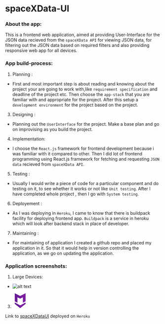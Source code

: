 # spaceXData-UI

### About the app:

This is a frontend web application, aimed at providing User-Interface for the JSON data recieved from the `spaceXData API` for viewing JSON data, for filtering out the JSON data based on required filters and also providing responsive web app for all devices.

### App build-process:

1. Planning : 
 * First and most important step is about reading and knowing about the project your are going to work with,like `requirement specification` and deadline of the project etc. Then choose the `app-stack` that you are familiar with and appropriate for the project. After this setup a `development environment` for the project based on the project.
3. Designing :
 * Planning out the `UserInterface` for the project. Make a base plan and go on improvising as you build the project.
4. Implementation:
 * I choose the `React.js` framework for frontend development because i was familiar with it compared to other. Then I did lot of frontend programming using React.js framework for fetching and requesting `JSON data` recieved from `spaceXData API`. 
5. Testing : 
 * Usually I would write a piece of code for a particular component and do testing on it, to see whether it works or not like `Unit testing`. After I have completed whole project , then I go with `System testing`.  
6. Deployement :
 * As I was deploying in `Heroku`, I came to know that there is buildpack facility for deploying frontend app. `Buildpack` is a service in heroku which will look after backend stack in place of developer.
7. Maintaining :
 * For maintaining of application I created a github repo and placed my application in it. So that it would help in version controlling the application, as we go on updating the application.  

### Application screenshots:

1. Large Devices:
  * ![alt text](https://github.com/Sandesh-AT-GitHub/task-app/blob/main/sreenshots/viewJson.png)
3. ![alt text](https://github.com/adam-p/markdown-here/raw/master/src/common/images/icon48.png "Logo Title Text 1")


Link to [spaceXDataUI](https://spacexdata-ui.herokuapp.com/) deployed on `Heroku` 
